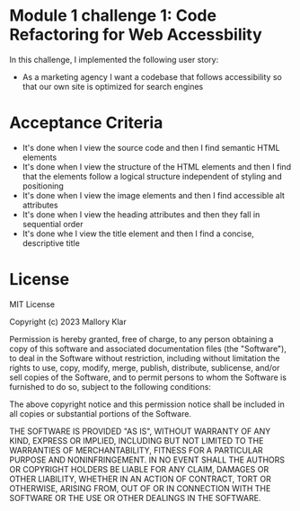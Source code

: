 # Module 1 challenge 1: Code Refactoring for Web Accessbility

In this challenge, I implemented the following user story:
* As a marketing agency I want a codebase that follows accessibility so that our own site is optimized for search engines

# Acceptance Criteria
* It's done when I view the source code and then I find semantic HTML elements
* It's done when I view the structure of the HTML elements and then I find that the elements follow a logical structure independent of styling and positioning
* It's done when I view the image elements and then I find accessible alt attributes
* It's done when  I view the heading attributes and then they fall in sequential order
* It's done whe I view the title element and then I find a concise, descriptive title

# License 
MIT License

Copyright (c) 2023 Mallory Klar

Permission is hereby granted, free of charge, to any person obtaining a copy
of this software and associated documentation files (the "Software"), to deal
in the Software without restriction, including without limitation the rights
to use, copy, modify, merge, publish, distribute, sublicense, and/or sell
copies of the Software, and to permit persons to whom the Software is
furnished to do so, subject to the following conditions:

The above copyright notice and this permission notice shall be included in all
copies or substantial portions of the Software.

THE SOFTWARE IS PROVIDED "AS IS", WITHOUT WARRANTY OF ANY KIND, EXPRESS OR
IMPLIED, INCLUDING BUT NOT LIMITED TO THE WARRANTIES OF MERCHANTABILITY,
FITNESS FOR A PARTICULAR PURPOSE AND NONINFRINGEMENT. IN NO EVENT SHALL THE
AUTHORS OR COPYRIGHT HOLDERS BE LIABLE FOR ANY CLAIM, DAMAGES OR OTHER
LIABILITY, WHETHER IN AN ACTION OF CONTRACT, TORT OR OTHERWISE, ARISING FROM,
OUT OF OR IN CONNECTION WITH THE SOFTWARE OR THE USE OR OTHER DEALINGS IN THE
SOFTWARE.